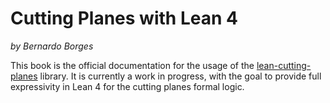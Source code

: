 # Cutting Planes with Lean 4

*by Bernardo Borges*

This book is the official documentation for the usage of the [lean-cutting-planes](https://github.com/bernborgess/lean-cutting-planes) library. It is currently a work in progress, with the goal to provide full expressivity in Lean 4 for the cutting planes formal logic.